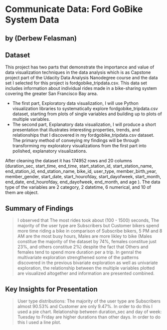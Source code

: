 # Communicate Data: Ford GoBike System Data
## by (Derbew Felasman)


## Dataset

This project has two parts that demonstrate the importance and value of data visualization techniques in the data analysis which is as Capstone project part of the Udacity Data Analysis Nanodegree course and the data set I selected for this project is fordgobike_tripdata.csv. This data set includes information about individual rides made in a bike-sharing system covering the greater San Francisco Bay area.
- The first part, Exploratory data visualization, I will use Python visualization libraries to systematically explore fordgobike_tripdata.csv dataset, starting from plots of single variables and building up to plots of multiple variables.
- The second part, Explanatory data visualization, I will produce a short presentation that illustrates interesting properties, trends, and relationships that I discovered in my fordgobike_tripdata.csv dataset. The primary method of conveying my findings will be through transforming my exploratory visualizations from the first part into polished, explanatory visualizations.

After cleaning the dataset it has 174952 rows and 20 columns (duration_sec, start_time, end_time, start_station_id, start_station_name, end_station_id, end_station_name, bike_id, user_type, member_birth_year, member_gender, start_date, start_hourofday, start_dayofweek, start_month, end_date, end_hourofday, end_dayofweek, end_month, and age ). The data type of the variables are 2 category, 2 datetime, 6 numerical, and 10 of them are object.


## Summary of Findings

> I observed that The most rides took about (100 - 1500) seconds, The majority of the user type are Subscribers but Customer bikers spend more time riding a bike in comparison of Subscribe bikers, 5 PM and 8 AM are the most busy hours, Males are more likley to bike (Males constitue the majority of the dataset by 74%, females constitue just 23%, and others constitue 2%) despite the fact that Others and females tend to spend more duration per a trip. In genral the multivariate exploration strengthened some of the patterns discovered in the previous bivariate exploration as well as univariate exploration, the relationship between the multiple variables plotted are visualized altogether and information are presented combined. 

## Key Insights for Presentation

> User type distributions: The majority of the user type are Subscribers almost 90.53% and Customer are only 9.47%. In order to do this I used a pie chart.
> Relationship between duration_sec and day of week: Tuesday to Friday are higher durations than other days. In order to do this I used a line plot.